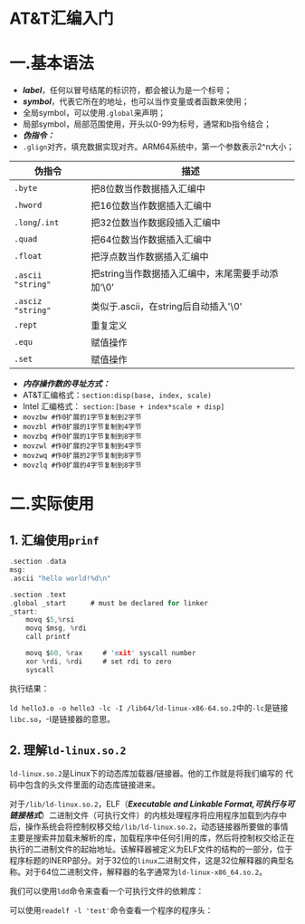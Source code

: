 # AT&T汇编入门
# 一.基本语法

- ***label***，任何以冒号结尾的标识符，都会被认为是一个标号；
- ***symbol***，代表它所在的地址，也可以当作变量或者函数来使用；
- 全局symbol，可以使用`.global`来声明；
- 局部symbol，局部范围使用，开头以0-99为标号，通常和b指令结合；
- ***伪指令：***
- `.glign`对齐，填充数据实现对齐。ARM64系统中，第一个参数表示2^n大小；

| 伪指令            | 描述                                             |
| ----------------- | ------------------------------------------------ |
| `.byte`           | 把8位数当作数据插入汇编中                        |
| `.hword`          | 把16位数当作数据插入汇编中                       |
| `.long`/`.int`    | 把32位数当作数据段插入汇编中                     |
| `.quad`           | 把64位数当作数据插入汇编中                       |
| `.float`          | 把浮点数当作数据插入汇编中                       |
| `.ascii "string"` | 把string当作数据插入汇编中，末尾需要手动添加‘\0’ |
| `.asciz "string"` | 类似于.ascii，在string后自动插入'\0'             |
| `.rept`           | 重复定义                                         |
| `.equ`            | 赋值操作                                         |
| `.set`            | 赋值操作                                         |

- ***内存操作数的寻址方式：***
- AT&T汇编格式：`section:disp(base, index, scale)`
- Intel 汇编格式： `section:[base + index*scale + disp]`
- `movzbw #作0扩展的1字节复制到2字节`
- `movzbl #作0扩展的1字节复制到4字节`
- `movzbq #作0扩展的1字节复制到8字节`
- `movzwl #作0扩展的2字节复制到4字节`
- `movzwq #作0扩展的2字节复制到8字节`
- `movzlq #作0扩展的4字节复制到8字节`

# 二.实际使用

## 1. 汇编使用`prinf`

```h
.section .data
msg:
.ascii "hello world!%d\n"

.section .text
.global _start      # must be declared for linker
_start:
	movq $5,%rsi
    movq $msg, %rdi
    call printf

    movq $60, %rax     # 'exit' syscall number
    xor %rdi, %rdi     # set rdi to zero
    syscall
```

执行结果：



` ld hello3.o -o hello3 -lc -I /lib64/ld-linux-x86-64.so.2 `中的`-lc`是链接`libc.so`，-I是链接器的意思。

## 2. 理解`ld-linux.so.2`

`ld-linux.so.2`是Linux下的动态库加载器/链接器。他的工作就是将我们编写的	代码中包含的头文件里面的动态库链接进来。

对于`/lib/ld-linux.so.2`，ELF（***Executable and Linkable Format,可执行与可链接格式***）二进制文件（可执行文件）的内核处理程序将应用程序加载到内存中后，操作系统会将控制权移交给`/lib/ld-linux.so.2`，动态链接器所要做的事情主要是搜索并加载未解析的库，加载程序中任何引用的库，然后将控制权交给正在执行的二进制文件的起始地址。该解释器被定义为ELF文件的结构的一部分，位于程序标题的INERP部分。对于32位的`linux`二进制文件，这是32位解释器的典型名称。对于64位二进制文件，解释器的名字通常为`ld-linux-x86_64.so.2`。

我们可以使用`ldd`命令来查看一个可执行文件的依赖库：



可以使用`readelf -l 'test'`命令查看一个程序的程序头：

